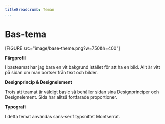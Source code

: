 ```yaml
---
titleBreadcrumb: Teman
...
```

Bas-tema
===============================
[FIGURE src="image/base-theme.png?w=750&h=400"]

**Färgprofil**

I basteamat har jag bara en vit bakgrund istället för att ha en bild. Allt är vitt på sidan om man bortser från text och bilder.

**Designprincip & Designelement**

Trots att teamat är väldigt basic så behåller sidan sina Designprinciper och Designelement. Sida har alltså fortfarade proportioner.

**Typografi**

I detta temat användas sans-serif typsnittet Montserrat.
